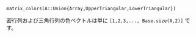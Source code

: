 ```
matrix_colors(A::Union{Array,UpperTriangular,LowerTriangular})
```

密行列および三角行列の色ベクトルは単に `[1,2,3,..., Base.size(A,2)]` です。
